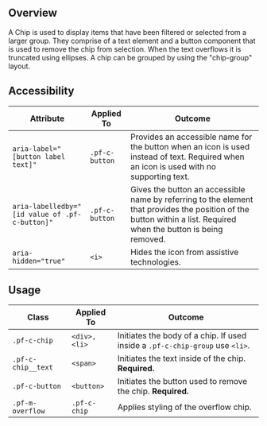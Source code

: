 ## Overview

A Chip is used to display items that have been filtered or selected from a larger group. They comprise of a text element and a button component that is used to remove the chip from selection. When the text overflows it is truncated using ellipses. A chip can be grouped by using the "chip-group" layout. 


## Accessibility

| Attribute | Applied To | Outcome |
| -- | -- | -- |
| `aria-label="[button label text]"` | `.pf-c-button` |  Provides an accessible name for the button when an icon is used instead of text. Required when an icon is used with no supporting text. |
| `aria-labelledby="[id value of .pf-c-button]"` | `.pf-c-button` | Gives the button an accessible name by referring to the element that provides the position of the button within a list. Required when the button is being removed. |
| `aria-hidden="true"` | `<i>` |  Hides the icon from assistive technologies. |

## Usage

| Class | Applied To | Outcome |
| -- | -- | -- |
| `.pf-c-chip` | `<div>, <li>` | Initiates the body of a chip. If used inside a `.pf-c-chip-group` use `<li>`. |
| `.pf-c-chip__text` | `<span>` | Initiates the text inside of the chip. **Required.** |
| `.pf-c-button` | `<button>` | Initiates the button used to remove the chip. **Required.** |
| `.pf-m-overflow` | `.pf-c-chip` | Applies styling of the overflow chip. |